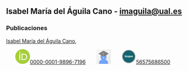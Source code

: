
## Isabel María del Águila Cano - imaguila@ual.es

### Publicaciones

[Isabel María del Águila Cano](http://brujula.ual.es/authors/8.html),

 &ensp;&ensp;&ensp; <img src="https://github.com/GrupoKSEual/KSEual/blob/88f9a8e4f0b70f83870727b7ea12425d0a5746a6/iconos/orcid.png" style="width:40px;height:40px;">[0000-0001-9896-7196](https://orcid.org/0000-0001-9896-7196)
  &ensp;&ensp;&ensp; [<img src="https://github.com/GrupoKSEual/KSEual/blob/2a1efd3ca8c5fc5ade0f25938f0afde884893596/iconos/scholar.jpg" style="width:40px;height:40px;">](https://scholar.google.es/citations?user=7x1-0GsAAAAJ&hl=es)
    &ensp;&ensp;&ensp; <img src="/iconos/scopus.jpg" style="width:40px;height:40px;">[56575686500](https://www.scopus.com/authid/detail.uri?authorId=56575686500)
